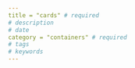 ```yaml
---
title = "cards" # required 
# description
# date 
category = "containers" # required 
# tags
# keywords
---
```

